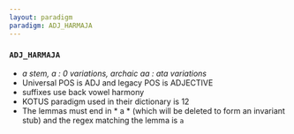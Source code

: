 ```yaml
---
layout: paradigm
paradigm: ADJ_HARMAJA
---
```

### ` ADJ_HARMAJA `

* _a stem, a : 0 variations, archaic aa : ata variations_
* Universal POS is ADJ and legacy POS is ADJECTIVE
* suffixes use back vowel harmony
* KOTUS paradigm used in their dictionary is 12
* The lemmas must end in * a * (which will be deleted to form an invariant stub) and the regex matching the lemma is ` a `
